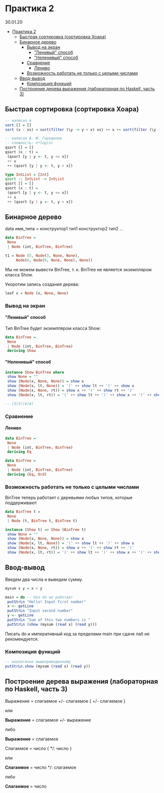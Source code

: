 # Практика 2

30.01.20

- [Практика 2](#Практика-2)
  - [Быстрая сортировка (сортировка Хоара)](#Быстрая-сортировка-сортировка-Хоара)
  - [Бинарное дерево](#Бинарное-дерево)
    - [Вывод на экран](#Вывод-на-экран)
      - ["Ленивый" способ](#Ленивый-способ)
      - ["Неленивый" способ](#Неленивый-способ)
    - [Сравнение](#Сравнение)
      - [Лениво](#Лениво)
    - [Возможность работать не только с целыми числами](#Возможность-работать-не-только-с-целыми-числами)
  - [Ввод-вывод](#Ввод-вывод)
    - [Композиция функций](#Композиция-функций)
  - [Построение дерева выражения (лабораторная по Haskell, часть 3)](#Построение-дерева-выражения-лабораторная-по-haskell-часть-3)

## Быстрая сортировка (сортировка Хоара)

```hs
-- написал я
sort [] = []
sort (x : xs) = sort(filter (\y -> y < x) xs) ++ x ++ sort(filter (\y -> y >= x) xs)
```

```hs
-- написал А. Ю. Городилов
-- сложность: n*log(n)
qsort [] = []
qsort (x : t) =
 (qsort [y | y <- t, y <= x])
 ++ x
 ++ (qsort [y | y <- t, y > x])
```

```hs
type IntList = [Int]
qsort :: IntList -> IntList
qsort [] = []
qsort (x : t) =
 (qsort [y | y <- t, y <= x])
 ++ x
 ++ (qsort [y | y <- t, y > x])
```

## Бинарное дерево

data имя_типа =
 конструктор1 тип1
 конструктор2 тип2
 ...

```hs
data BinTree =
 None
 | Node (int, BinTree, BinTree)

t1 = Node (5, Node(3, None, None),
     Node(6, Node(6, None, None), None))
```

Мы не можем вывести BinTree, т. к. BinTree не является экземпляром класса Show.

Укоротим запись создания дерева:

```hs
leaf x = Node (x, None, None)
```

### Вывод на экран

#### "Ленивый" способ

Тип BinTree будет экземпляром класса Show:

```hs
data BinTree =
 None
 | Node (int, BinTree, BinTree)
 deriving Show
```

#### "Неленивый" способ

```hs
instance Show BinTree where
 show None = ""
 show (Node(x, None, None)) = show x
 show (Node(x, lt, None)) = '(' ++ show lt ++ ')' ++ show x
 show (Node(x, None, rt)) = show x ++ '(' ++ show rt ++ ')'
 show (Node(x, lt, rt)) = '(' ++ show lt ++ ')' ++ show x ++ '(' ++ show rt ++ ')'

-- (3)5((6)8)
```

### Сравнение

#### Лениво

```hs
data BinTree =
 None
 | Node (int, BinTree, BinTree)
 deriving Eq
```

```hs
data BinTree =
 None
 | Node (int, BinTree, BinTree)
 deriving (Eq, Ord)
```

### Возможность работать не только с целыми числами

BinTree теперь работает с деревьями любых типов, которые поддерживают

```hs
data BinTree t =
 None
 | Node (t, BinTree t, BinTree t)
```

```hs
instance (Show t) => Show (BinTree t)
 show None = ""
 show (Node(x, None, None)) = show x
 show (Node(x, lt, None)) = '(' ++ show lt ++ ')' ++ show x
 show (Node(x, None, rt)) = show x ++ '(' ++ show rt ++ ')'
 show (Node(x, lt, rt)) = '(' ++ show lt ++ ')' ++ show x ++ '(' ++ show rt ++ ')'
```

## Ввод-вывод

Введем два числа и выведем сумму.

```hs
mysum x y = x + y

main = do -- без do не работает
 putStrLn "Hello! Input first number"
 x <- getLine
 putStrLn "Input second number"
 y <- getLine
 putStrLn "Sum of this two numbers is "
 putStrLn (show (mysum (read x) (read y)))
```

Писать do и императивный код за пределами main при сдаче лаб не рекомендуется.

### Композиция функций

```hs
-- аналогично вышеприведенному
putStrLn.show (mysum (read x) (read y))
```

## Построение дерева выражения (лабораторная по Haskell, часть 3)

Выражение = слагаемое +/- слагаемое { +/- слагаемое }

или

__Выражение__ = слагаемое +/- выражение

либо

__Выражение__ = слагаемое

Слагаемое = число { \*/: число }

или

__Слагаемое__ = число \*/: слагаемое

либо

__Слагаемое__ = число
